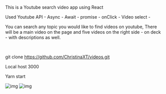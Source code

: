 This is a Youtube search video app using React

Used Youtube API - Async - Await - promise - onClick - Video select -

You can search any topic you would like to find videos on youtube,
There will be a main video on the page and five
videos on the right side - on deck - with descriptions as well. 

<br>

git clone https://github.com/ChristinaXT/videos.git

Local host 3000<br>

Yarn start<br>

![img](https://imgur.com/6z6BMTB.png)
![img](https://imgur.com/0WAGfOE.png)
